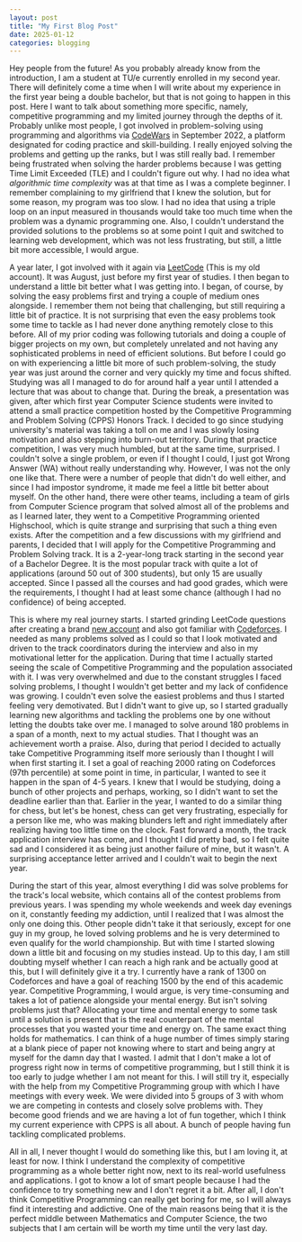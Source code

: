 ```yaml
---
layout: post
title: "My First Blog Post"
date: 2025-01-12
categories: blogging
---
```


Hey people from the future! As you probably already know from the introduction, I am a student at TU/e currently enrolled in my second year. 
There will definitely come a time when I will write about my experience in the first year being a double bachelor, but that is not going to 
happen in this post. Here I want to talk about something more specific, namely, competitive programming and my limited journey through the 
depths of it. Probably unlike most people, I got involved in problem-solving using programming and algorithms via [CodeWars](https://www.codewars.com/users/WOWnas) 
in September 2022, a platform designated for coding practice and skill-building. I really enjoyed solving the problems and getting up the ranks, 
but I was still really bad. I remember being frustrated when solving the harder problems because I was getting Time Limit Exceeded (TLE) and 
I couldn't figure out why. I had no idea what *algorithmic time complexity* was at that time as I was a complete beginner. I remember complaining 
to my girlfriend that I knew the solution, but for some reason, my program was too slow. I had no idea that using a triple loop on an input 
measured in thousands would take too much time when the problem was a dynamic programming one. Also, I couldn't understand the provided solutions to 
the problems so at some point I quit and switched to learning web development, which was not less frustrating, but still, a little bit more 
accessible, I would argue.

A year later, I got involved with it again via [LeetCode](https://leetcode.com/u/WOWnas/) (This is my old account). It was August, just before 
my first year of studies. I then began to understand a little bit better what I was getting into. I began, of course, by solving the easy problems 
first and trying a couple of medium ones alongside. I remember them not being that challenging, but still requiring a little bit of practice. 
It is not surprising that even the easy problems took some time to tackle as I had never done anything remotely close to this before. All of my prior coding was following tutorials and doing 
a couple of bigger projects on my own, but completely unrelated and not having any sophisticated problems in need of efficient solutions. 
But before I could go on with experiencing a little bit more of such problem-solving, the study year was just around the corner and very quickly 
my time and focus shifted. Studying was all I managed to do for around half a year until I attended a lecture that was about to change that. 
During the break, a presentation was given, after which first year Computer Science students were invited to attend a small practice competition hosted 
by the Competitive Programming and Problem Solving (CPPS) Honors Track. I decided to go since studying university's material
was taking a toll on me and I was slowly losing motivation and also stepping into burn-out territory. During that practice competition, 
I was very much humbled, but at the same time, surprised. I couldn't solve a single problem, or even if I thought I could, I 
just got Wrong Answer (WA) without really understanding why. However, I was not the only one like that. There were a number of people that didn't do well 
either, and since I had impostor syndrome, it made me feel a little bit better about myself. On the other hand, there were other teams, including a team of girls from Computer 
Science program that solved almost all of the problems and as I learned later, they went to a Competitive Programming oriented Highschool, which is quite
strange and surprising that such a thing even exists. After the competition and a few discussions with my girlfriend and parents, 
I decided that I will apply for the Competitive Programming and Problem Solving track. It is a 2-year-long track starting in the second year of a Bachelor Degree. It is
the most popular track with quite a lot of applications (around 50 out of 300 students), but only 15 are usually accepted. Since I passed all the courses and had 
good grades, which were the requirements, I thought I had at least some chance (although I had no confidence) of being accepted.

This is where my real journey starts. I started grinding LeetCode questions after creating a brand [new account](https://leetcode.com/u/Ignas_Sablinskas/) 
and also got familiar with [Codeforces](https://codeforces.com/profile/walkieme). I needed as many problems solved as I could so that I look motivated and 
driven to the track coordinators during the interview and also in my motivational letter for the application. During that time I actually started seeing the scale of Competitive 
Programming and the population associated with it. I was very overwhelmed and due to the constant struggles I faced solving problems, I thought I wouldn't get better and my lack of 
confidence was growing. I couldn't even solve the easiest problems and thus I started feeling very demotivated. But I didn't want to give up, so I started 
gradually learning new algorithms and tackling the problems one by one without letting the doubts take over me. I managed to solve around 180 problems in a span of a month, next to my actual studies. That 
I thought was an achievement worth a praise. Also, during that period I decided to actually take Competitive Programming itself more seriously than I thought I will
when first starting it. I set a goal of reaching 2000 rating on Codeforces (97th percentile) at some point in time, in particular, I wanted to see it happen 
in the span of 4-5 years. I knew that I would be studying, doing a bunch of other projects and perhaps, working, so I didn't want to set the deadline earlier 
than that. Earlier in the year, I wanted to do a similar thing for chess, but let's be honest, chess can get very frustrating, especially for a person like me, 
who was making blunders left and right immediately after realizing having too little time on the clock. Fast forward a month, the track application interview has 
come, and I thought I did pretty bad, so I felt quite sad and I considered it as being just another failure of mine, but it wasn't. A surprising acceptance letter 
arrived and I couldn't wait to begin the next year.

During the start of this year, almost everything I did was solve problems for the track's local website, which contains all of the contest problems from previous years. 
I was spending my whole weekends and week day evenings on it, constantly feeding my addiction, until I realized that I was almost the only one doing this. Other people didn't 
take it that seriously, except for one guy in my group, he loved solving problems and he is very determined to even qualify for the world championship. But with time I started 
slowing down a little bit and focusing on my studies instead. Up to this day, I am still doubting myself whether I can reach a high rank and be actually good at this, 
but I will definitely give it a try. I currently have a rank of 1300 on Codeforces and have a goal of reaching 1500 by the end of this academic year. Competitive Programming, 
I would argue, is very time-consuming and takes a lot of patience alongside your mental energy. But isn't solving problems just that? Allocating your time and mental 
energy to some task until a solution is present that is the real counterpart of the mental processes that you wasted your time and energy on. The same exact thing holds for mathematics. 
I can think of a huge number of times simply staring at a blank piece of paper not knowing where to start and being angry at myself for the damn day that I wasted. I admit 
that I don't make a lot of progress right now in terms of competitive programming, but I still think it is too early to judge whether I am not meant for this. I will still try it, especially with the help 
from my Competitive Programming group with which I have meetings with every week. We were divided into 5 groups of 3 with whom we are competing in contests and closely solve 
problems with. They become good friends and we are having a lot of fun together, which I think my current experience with CPPS is all about. A bunch of people having fun 
tackling complicated problems.

All in all, I never thought I would do something like this, but I am loving it, at least for now. I think I understand the complexity of competitive programming as a whole better right now, 
next to its real-world usefulness and applications. I got to know a lot of smart people because I had the confidence to try something new and I don't regret it a bit. 
After all, I don't think Competitive Programming can really get boring for me, so I will always find it interesting and addictive. One of the main reasons being that it is the perfect middle 
between Mathematics and Computer Science, the two subjects that I am certain will be worth my time until the very last day.

